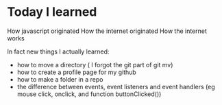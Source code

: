 # Today I learned

How javascript originated
How the internet originated
How the internet works

In fact new things I actually learned:   
- how to move a directory ( I forgot the git part of git mv)
- how to create a profile page for my github
- how to make a folder in a repo
- the difference between events, event listeners and event handlers (eg mouse click, onclick, and function buttonClicked())
